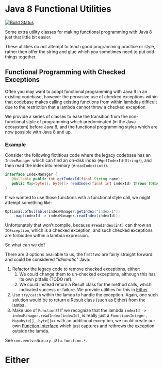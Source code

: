 # Java 8 Functional Utilities

[![Build Status](https://travis-ci.com/evolvedbinary/j8fu.png?branch=master)](https://travis-ci.com/evolvedbinary/j8fu)

Some extra utility classes for making functional programming with Java 8
just that little bit easier.

These utilities do not attempt to teach good programming practice or style,
rather then offer the string and glue which you sometimes need to put odd
things together.

## Functional Programming with Checked Exceptions

Often you may want to adopt functional programming with Java 8 in an
existing codebase, however the pervasive use of checked exceptions within
that codebase makes calling existing functions from within lambdas difficult
due to the restriction that a lambda cannot throw a checked exception.

We provide a series of classes to ease the transition from the non-functional
style of programming which predominated (in the Java ecosystem) before Java 8,
and the functional programming styles which are now possible with Java 8
and up.

### Example

Consider the following fictitious code where the legacy codebase has an `IndexManager`
which can find an on-disk index (`#getIndexId(String)`), and then read the index
into memory (`#readIndex(int)`).

```java
interface IndexManager {
   @Nullable public int getIndexId(final String name);
   public Map<byte[], byte[]> readIndex(final int indexId) throws IOException;
}
```

If we wanted to use those functions with a functional style call, we might attempt something like:
```java
Optional.ofNullable(indexManager.getIndex("index-1"))
    .map(indexId -> indexManager.readIndex(indexId));
```

Unfortunately that won't compile, because `#readIndex(int)` can throw an `IOException`, which
is a checked exception, and such checked exceptions are forbidden within a lambda expression.

So what can we do?

There are 3 options available to us, the first two are fairly straight forward and could be considered "*idiomatic*" Java:

1. Refactor the legacy code to remove checked exceptions, either:
    1. We could change them to un-checked exceptions, although this has its own pitfalls (TODO ref).
    2. We could instead return a Result class for the method calls, which indicated success or failure. We provide utilities for this in [Either](#Either).
2. Use `try/catch` within the lamda to handle the exception. Again, one such solution would be to return a Result class (such as [Either](#Either)) from the lamba. 
3. Make use of `FunctionE`! If we recognize that the lambda `indexId -> indexManager.readIndex(indexId)`, is really just a `Function<Integer, Map<byte[], byte[]>>` with an additional exception, we could create our own [Function Interface](https://docs.oracle.com/javase/8/docs/api/java/lang/FunctionalInterface.html) which just captures and rethrows the exception outside the lamda.

See `com.evolvedbinary.j8fu.function.*`.

# Either
